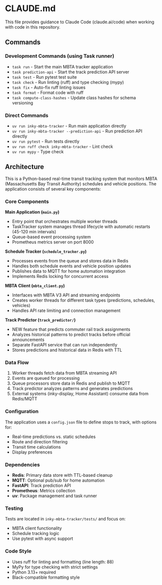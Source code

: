 # CLAUDE.md

This file provides guidance to Claude Code (claude.ai/code) when working with code in this repository.

## Commands

### Development Commands (using Task runner)
- `task run` - Start the main MBTA tracker application
- `task prediction-api` - Start the track prediction API server
- `task test` - Run pytest test suite
- `task check` - Run linting (ruff) and type checking (mypy)
- `task fix` - Auto-fix ruff linting issues
- `task format` - Format code with ruff
- `task compute-class-hashes` - Update class hashes for schema versioning

### Direct Commands
- `uv run inky-mbta-tracker` - Run main application directly
- `uv run inky-mbta-tracker --prediction-api` - Run prediction API directly
- `uv run pytest` - Run tests directly
- `uv run ruff check inky-mbta-tracker` - Lint check
- `uv run mypy` - Type check

## Architecture

This is a Python-based real-time transit tracking system that monitors MBTA (Massachusetts Bay Transit Authority) schedules and vehicle positions. The application consists of several key components:

### Core Components

**Main Application (`main.py`)**
- Entry point that orchestrates multiple worker threads
- TaskTracker system manages thread lifecycle with automatic restarts (45-120 min intervals)
- Queue-based event processing system
- Prometheus metrics server on port 8000

**Schedule Tracker (`schedule_tracker.py`)**
- Processes events from the queue and stores data in Redis
- Handles both schedule events and vehicle position updates
- Publishes data to MQTT for home automation integration
- Implements Redis locking for concurrent access

**MBTA Client (`mbta_client.py`)**
- Interfaces with MBTA V3 API and streaming endpoints
- Creates worker threads for different task types (predictions, schedules, vehicles)
- Handles API rate limiting and connection management

**Track Predictor (`track_predictor/`)**
- NEW feature that predicts commuter rail track assignments
- Analyzes historical patterns to predict tracks before official announcements
- Separate FastAPI service that can run independently
- Stores predictions and historical data in Redis with TTL

### Data Flow

1. Worker threads fetch data from MBTA streaming API
2. Events are queued for processing
3. Queue processors store data in Redis and publish to MQTT
4. Track predictor analyzes patterns and generates predictions
5. External systems (inky-display, Home Assistant) consume data from Redis/MQTT

### Configuration

The application uses a `config.json` file to define stops to track, with options for:
- Real-time predictions vs. static schedules
- Route and direction filtering  
- Transit time calculations
- Display preferences

### Dependencies

- **Redis**: Primary data store with TTL-based cleanup
- **MQTT**: Optional pub/sub for home automation
- **FastAPI**: Track prediction API
- **Prometheus**: Metrics collection
- **uv**: Package management and task runner

### Testing

Tests are located in `inky-mbta-tracker/tests/` and focus on:
- MBTA client functionality
- Schedule tracking logic
- Use pytest with async support

### Code Style

- Uses ruff for linting and formatting (line length: 88)
- MyPy for type checking with strict settings
- Python 3.13+ required
- Black-compatible formatting style